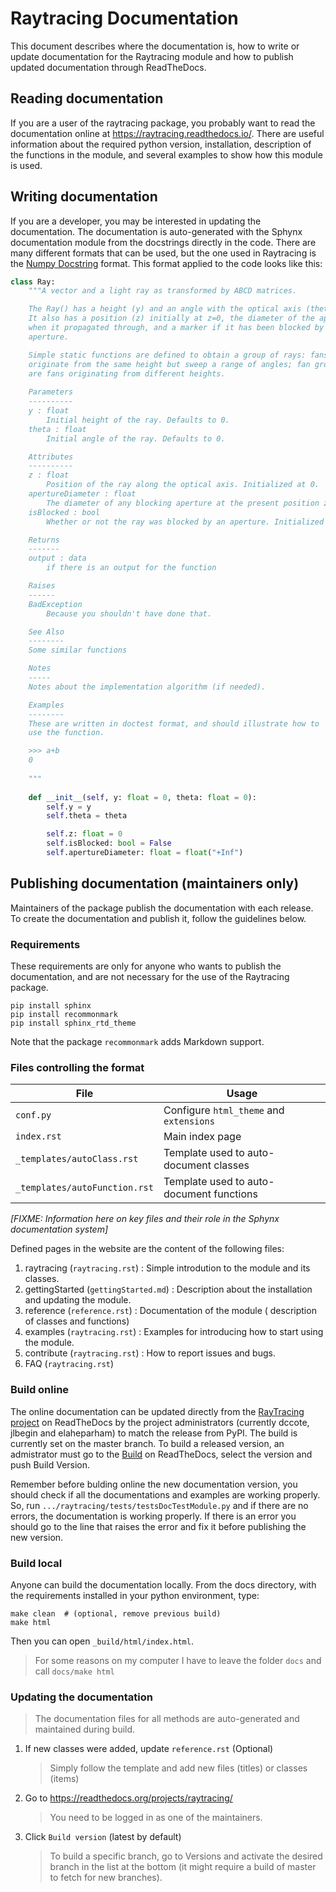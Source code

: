 # Raytracing Documentation

This document describes where the documentation is, how to write or update documentation for the Raytracing module and how to publish updated documentation through ReadTheDocs.

## Reading documentation

If you are a user of the raytracing package, you probably want to read the documentation online at https://raytracing.readthedocs.io/. There are useful information about the required python version, installation, description of the functions in the module, and several examples to show how this module is used.

## Writing documentation

If you are a developer, you may be interested in updating the documentation. The documentation is auto-generated with the Sphynx documentation module from the docstrings directly in the code. There are many different formats that can be used, but the one used in Raytracing is the [Numpy Docstring](https://sphinxcontrib-napoleon.readthedocs.io/en/latest/example_numpy.html) format. This format applied to the code looks like this:

```python
class Ray:
    """A vector and a light ray as transformed by ABCD matrices.

    The Ray() has a height (y) and an angle with the optical axis (theta).
    It also has a position (z) initially at z=0, the diameter of the aperture at that point
    when it propagated through, and a marker if it has been blocked by the
    aperture.

    Simple static functions are defined to obtain a group of rays: fans
    originate from the same height but sweep a range of angles; fan groups
    are fans originating from different heights.
    
    Parameters
    ----------
    y : float
        Initial height of the ray. Defaults to 0.
    theta : float
        Initial angle of the ray. Defaults to 0.

    Attributes
    ----------
    z : float
        Position of the ray along the optical axis. Initialized at 0.
    apertureDiameter : float
        The diameter of any blocking aperture at the present position z. Initialized at +Inf.
    isBlocked : bool
        Whether or not the ray was blocked by an aperture. Initialized to False.

    Returns
    -------
    output : data
        if there is an output for the function

    Raises
    ------
    BadException
        Because you shouldn't have done that.

    See Also
    --------
    Some similar functions

    Notes
    -----
    Notes about the implementation algorithm (if needed).

    Examples
    --------
    These are written in doctest format, and should illustrate how to
    use the function.

    >>> a+b
    0
    
    """
   
    def __init__(self, y: float = 0, theta: float = 0):
        self.y = y
        self.theta = theta

        self.z: float = 0
        self.isBlocked: bool = False
        self.apertureDiameter: float = float("+Inf")
```

## Publishing documentation (maintainers only)

Maintainers of the package publish the documentation with each release. To create the documentation and publish it, follow the guidelines below.

### Requirements

These requirements are only for anyone who wants to publish the documentation, and are not necessary for the use of the Raytracing package.

```
pip install sphinx
pip install recommonmark
pip install sphinx_rtd_theme
```
Note that the package `recommonmark` adds Markdown support.

### Files controlling the format
|File|Usage|
|---|---|
|`conf.py`|Configure `html_theme` and `extensions`|
|`index.rst`|Main index page|
|`_templates/autoClass.rst`|Template used to auto-document classes|
|`_templates/autoFunction.rst`|Template used to auto-document functions|

*[FIXME: Information here on key files and their role in the Sphynx documentation system]*

Defined pages in the website are the content of the following files:

1. raytracing (`raytracing.rst`) : Simple introdution to the module and its classes.
2. gettingStarted (`gettingStarted.md`) : Description about the installation and updating the module.
3. reference (`reference.rst`) : Documentation of the module ( description of classes and functions)
4. examples (`raytracing.rst`) : Examples for introducing how to start using the module. 
5. contribute (`raytracing.rst`) : How to report issues and bugs.
6. FAQ (`raytracing.rst`)



### Build online
The online documentation can be updated directly from the [RayTracing project](https://readthedocs.org/projects/raytracing/) on ReadTheDocs by the project administrators (currently dccote, jlbegin and elaheparham) to match the release from PyPI. The build is currently set on the master branch.
To build a released version, an admistrator must go to the [Build](https://readthedocs.org/projects/raytracing/builds/) on ReadTheDocs, select the version and push Build Version. 

Remember before bulding online the new documentation version, you should check if all the documentations and examples are working properly. So, run `.../raytracing/tests/testsDocTestModule.py` and if there are no errors, the documentation is working properly. 
If there is an error you should go to the line that raises the error and fix it before publishing the new version.

### Build local

Anyone can build the documentation locally. From the docs directory, with the requirements installed in your python environment, type: 
```
make clean  # (optional, remove previous build) 
make html
```
Then you can open `_build/html/index.html`.

> For some reasons on my computer I have to leave the folder `docs` and call `docs/make html`

### Updating the documentation

>  The documentation files for all methods are auto-generated and maintained during build.

1. If new classes were added, update `reference.rst` (Optional) 

   > Simply follow the template and add new files (titles) or classes (items)

2. Go to https://readthedocs.org/projects/raytracing/ 

   > You need to be logged in as one of the maintainers. 

3. Click `Build version` (latest by default)

   > To build a specific branch, go to Versions and activate the desired branch in the list at the bottom (it might require a build of master to fetch for new branches). 